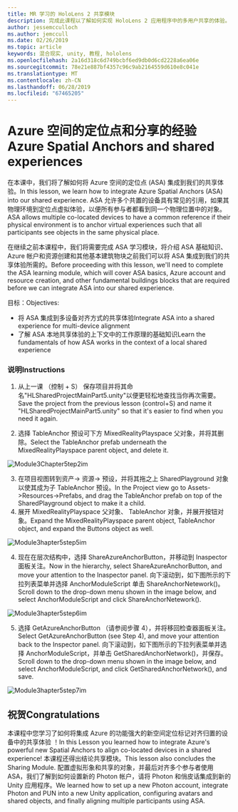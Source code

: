```yaml
---
title: MR 学习的 HoloLens 2 共享模块
description: 完成此课程以了解如何实现 HoloLens 2 应用程序中的多用户共享的体验。
author: jessemcculloch
ms.author: jemccull
ms.date: 02/26/2019
ms.topic: article
keywords: 混合现实, unity, 教程, hololens
ms.openlocfilehash: 2a16d318c6d749bcbf6ed9db0d6cd2228a6ea06e
ms.sourcegitcommit: 78e21e887bf4357c96c9ab2164559d610e8c041e
ms.translationtype: MT
ms.contentlocale: zh-CN
ms.lasthandoff: 06/28/2019
ms.locfileid: "67465205"
---
```

# <a name="azure-spatial-anchors-and-shared-experiences"></a><span data-ttu-id="184aa-104">Azure 空间的定位点和分享的经验</span><span class="sxs-lookup"><span data-stu-id="184aa-104">Azure Spatial Anchors and shared experiences</span></span>

<span data-ttu-id="184aa-105">在本课中，我们将了解如何将 Azure 空间的定位点 (ASA) 集成到我们的共享体验。</span><span class="sxs-lookup"><span data-stu-id="184aa-105">In this lesson, we learn how to integrate Azure Spatial Anchors (ASA) into our shared experience.</span></span> <span data-ttu-id="184aa-106">ASA 允许多个共置的设备具有常见的引用，如果其物理环境到定位点虚拟体验，以便所有参与者都看到同一个物理位置中的对象。</span><span class="sxs-lookup"><span data-stu-id="184aa-106">ASA allows multiple co-located devices to have a common reference if their physical environment is to anchor virtual experiences such that all participants see objects in the same physical place.</span></span>

<span data-ttu-id="184aa-107">在继续之前本课程中，我们将需要完成 ASA 学习模块，将介绍 ASA 基础知识、 Azure 帐户和资源创建和其他基本建筑物块之前我们可以将 ASA 集成到我们的共享体验所需的。</span><span class="sxs-lookup"><span data-stu-id="184aa-107">Before proceeding with this lesson, we'll need to complete the ASA learning module, which will cover ASA basics, Azure account and resource creation, and other fundamental buildings blocks that are required before we can integrate ASA into our shared experience.</span></span>

<span data-ttu-id="184aa-108">目标：</span><span class="sxs-lookup"><span data-stu-id="184aa-108">Objectives:</span></span>

- <span data-ttu-id="184aa-109">将 ASA 集成到多设备对齐方式的共享体验</span><span class="sxs-lookup"><span data-stu-id="184aa-109">Integrate ASA into a shared experience for multi-device alignment</span></span>
- <span data-ttu-id="184aa-110">了解 ASA 本地共享体验的上下文中的工作原理的基础知识</span><span class="sxs-lookup"><span data-stu-id="184aa-110">Learn the fundamentals of how ASA works in the context of a local shared experience</span></span>

### <a name="instructions"></a><span data-ttu-id="184aa-111">说明</span><span class="sxs-lookup"><span data-stu-id="184aa-111">Instructions</span></span>

1. <span data-ttu-id="184aa-112">从上一课 （控制 + S） 保存项目并将其命名"HLSharedProjectMainPart5.unity"以便更轻松地查找当你再次需要。</span><span class="sxs-lookup"><span data-stu-id="184aa-112">Save the project from the previous lesson (control+S) and name it "HLSharedProjectMainPart5.unity" so that it's easier to find when you need it again.</span></span>

2. <span data-ttu-id="184aa-113">选择 TableAnchor 预设可下方 MixedRealityPlayspace 父对象，并将其删除。</span><span class="sxs-lookup"><span data-stu-id="184aa-113">Select the TableAnchor prefab underneath the MixedRealityPlayspace parent object, and delete it.</span></span>

![Module3Chapter5tep2im](images/module3chapter5step2im.PNG)



3.  <span data-ttu-id="184aa-115">在项目视图转到资产-> 资源-> 预设，并将其拖之上 SharedPlayground 对象以使其成为子 TableAnchor 预设。</span><span class="sxs-lookup"><span data-stu-id="184aa-115">In the Project view go to Assets->Resources->Prefabs, and drag the TableAnchor prefab on top of the SharedPlayground object to make it a child.</span></span>
4.  <span data-ttu-id="184aa-116">展开 MixedRealityPlayspace 父对象、 TableAnchor 对象，并展开按钮对象。</span><span class="sxs-lookup"><span data-stu-id="184aa-116">Expand the MixedRealityPlayspace parent object, TableAnchor object, and expand the Buttons object as well.</span></span> 

![Module3hapter5step5im](images/module3chapter5step5im.PNG)

4. <span data-ttu-id="184aa-118">现在在层次结构中，选择 ShareAzureAnchorButton，并移动到 Inaspector 面板关注。</span><span class="sxs-lookup"><span data-stu-id="184aa-118">Now in the hierarchy, select ShareAzureAnchorButton, and move your attention to the Inaspector panel.</span></span> <span data-ttu-id="184aa-119">向下滚动到，如下图所示的下拉列表菜单并选择 AnchorModuleScript 单击 ShareAnchorNetework()。</span><span class="sxs-lookup"><span data-stu-id="184aa-119">Scroll down to the drop-down menu shown in the image below, and select AnchorModuleScript and click ShareAnchorNetework().</span></span>

![Module3hapter5step6im](images/module3chapter5step6im.PNG)

5. <span data-ttu-id="184aa-121">选择 GetAzureAnchorButton （请参阅步骤 4），并将移回检查器面板关注。</span><span class="sxs-lookup"><span data-stu-id="184aa-121">Select GetAzureAnchorButton (see Step 4), and move your attention back to the Inspector panel.</span></span> <span data-ttu-id="184aa-122">向下滚动到，如下图所示的下拉列表菜单并选择 AnchorModuleScript，并单击 GetSharedAnchorNetwork()，并保存。</span><span class="sxs-lookup"><span data-stu-id="184aa-122">Scroll down to the drop-down menu shown in the image below, and select AnchorModuleScript, and click GetSharedAnchorNetwork(), and save.</span></span>

![Module3hapter5step7im](images/module3chapter5step7im.PNG)




## <a name="congratulations"></a><span data-ttu-id="184aa-124">祝贺</span><span class="sxs-lookup"><span data-stu-id="184aa-124">Congratulations</span></span>

<span data-ttu-id="184aa-125">本课程中您学习了如何将集成 Azure 的功能强大的新空间定位标记对齐归置的设备中的共享体验 ！</span><span class="sxs-lookup"><span data-stu-id="184aa-125">In this Lesson you learned how to integrate Azure's powerful new Spatial Anchors to align co-located devices in a shared experience!</span></span> <span data-ttu-id="184aa-126">本课程还得出结论共享模块。</span><span class="sxs-lookup"><span data-stu-id="184aa-126">This lesson also concludes the Sharing Module.</span></span> <span data-ttu-id="184aa-127">配置虚拟形象和共享的对象，并最后对齐多个参与者使用 ASA，我们了解到如何设置新的 Photon 帐户，请将 Photon 和俏皮话集成到新的 Unity 应用程序。</span><span class="sxs-lookup"><span data-stu-id="184aa-127">We learned how to set up a new Photon account, integrate Photon and PUN into a new Unity application, configuring avatars and shared objects, and finally aligning multiple participants using ASA.</span></span> 

